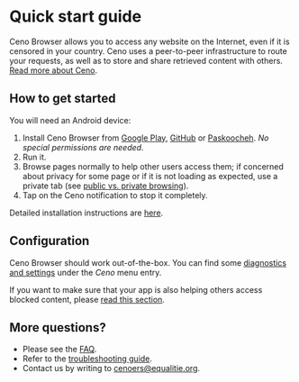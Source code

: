 # Quick start guide

Ceno Browser allows you to access any website on the Internet, even if it is censored in your country.  Ceno uses a peer-to-peer infrastructure to route your requests, as well as to store and share retrieved content with others.  [Read more about Ceno](ceno.md).

## How to get started

You will need an Android device:

1. Install Ceno Browser from [Google Play][ceno-gplay], [GitHub][ceno-gh] or [Paskoocheh][ceno-pask].  *No special permissions are needed*.
2. Run it.
3. Browse pages normally to help other users access them; if concerned about privacy for some page or if it is not loading as expected, use a private tab (see [public vs. private browsing](../concepts/public-private.md)).
4. Tap on the Ceno notification to stop it completely.

Detailed installation instructions are [here](../browser/install.md).

[ceno-gplay]: https://play.google.com/store/apps/details?id=ie.equalit.ceno
[ceno-gh]: https://gitlab.com/censorship-no/ceno-browser/releases
[ceno-pask]: https://paskoocheh.com/tools/124/android.html

## Configuration

Ceno Browser should work out-of-the-box.  You can find some [diagnostics and settings](../browser/settings.md) under the *Ceno* menu entry.

If you want to make sure that your app is also helping others access blocked content, please [read this section](../browser/bridging.md).

## More questions?

- Please see the [FAQ](faq.md).
- Refer to the [troubleshooting guide](../browser/troubleshooting.md).
- Contact us by writing to <cenoers@equalitie.org>.
